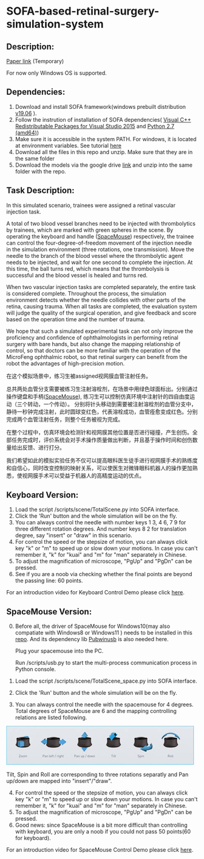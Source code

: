 # SOFA-based-retinal-surgery-simulation-system

## Description:

  [Paper link](https://www.overleaf.com/project/629b234da599cd10446b7e94) (Temporary)

  For now only Windows OS is supported.
  
## Dependencies:
  1. Download and install SOFA framework(windows prebuilt distribution [v19.06](https://github.com/sofa-framework/sofa/releases?page=2) ).
  2. Follow the instrution of installation of SOFA dependencies( [Visual C++ Redistributable Packages for Visual Studio 2015](https://www.microsoft.com/en-us/download/details.aspx?id=53587) and 
[Python 2.7 (amd64)](https://www.python.org/ftp/python/2.7.16/python-2.7.16.amd64.msi))
  3. Make sure it is accessible in the system PATH. For windows, it is located at environment variables. See tutorial [here](https://datascience.com.co/how-to-install-python-2-7-and-3-6-in-windows-10-add-python-path-281e7eae62a)
  4. Download all the files in this repo and unzip. Make sure that they are in the same folder
  5. Download the models via the google drive [link](https://drive.google.com/file/d/1rv4pEZWJ5c9ynYa9-Uq_jwFuEMhzF2js/view?usp=sharing) and unzip into the same folder with the repo.


## Task Description:
In this simulated scenario, trainees were assigned a retinal vascular injection task. 

A total of two blood vessel branches need to be injected with thrombolytics by trainees, which are marked with green spheres in the scene.
By operating the keyboard and handle ([SpaceMouse](https://3dconnexion.com/uk/spacemouse/)) respectively, the trainee can control the four-degree-of-freedom movement of the injection needle in the simulation environment (three rotations, one transmission). 
Move the needle to the branch of the blood vessel where the thrombolytic agent needs to be injected, and wait for one second to complete the injection. 
At this time, the ball turns red, which means that the thrombolysis is successful and the blood vessel is healed and turns red. 

When two vascular injection tasks are completed separately, the entire task is considered complete. 
Throughout the process, the simulation environment detects whether the needle collides with other parts of the retina, causing trauma. When all tasks are completed, the evaluation system will judge the quality of the surgical operation, and give feedback and score based on the operation time and the number of trauma. 

We hope that such a simulated experimental task can not only improve the proficiency and confidence of ophthalmologists in performing retinal surgery with bare hands, 
but also change the mapping relationship of control, so that doctors can be more familiar with the operation of the MicroFeng ophthalmic robot, so that retinal surgery can benefit from the robot the advantages of high-precision motion.

在这个模拟场景中，练习生被assigned视网膜血管注射任务。

总共两处血管分支需要被练习生注射溶栓剂，在场景中用绿色球面标出。分别通过操作键盘和手柄([SpaceMouse](https://3dconnexion.com/uk/spacemouse/)), 练习生可以控制仿真环境中注射针的四自由度运动（三个转动，一个传动）。
分别将针头移动到需要被注射溶栓剂的血管分支中，静待一秒钟完成注射，此时圆球变红色，代表溶栓成功，血管痊愈变成红色。分别完成两个血管注射任务，则整个任务被视为完成。

在整个过程中，仿真环境会检测针和视网膜其他位置是否进行碰撞，产生创伤。全部任务完成时，评价系统会对手术操作质量做出判断，并且基于操作时间和创伤数量给出反馈、进行打分。

我们希望如此的模拟实验任务不仅可以提高眼科医生徒手进行视网膜手术的熟练度和自信心，同时改变控制的映射关系，可以使医生对微锋眼科机器人的操作更加熟悉，使视网膜手术可以受益于机器人的高精度运动的优点。


## Keyboard Version:
  1. Load the script /scripts/scene/TotalScene.py into SOFA interface.
  2. Click the 'Run' button and the whole simulation will be on the fly.
  3. You can always control the needle with number keys 1 3, 4 6, 7 9 for three different rotation degrees. 
And number keys 8 2 for translation degree, say "insert" or "draw" in this scenario. 
  4. For control the speed or the stepsize of motion, you can always click key "k" or "m" to speed up or slow down your motions.
In case you can't remember it, "k" for "kuai" and "m" for "man" separately in Chinese.
  5. To adjust the magnification of microscope, "PgUp" and "PgDn" can be pressed.
  6. See if you are a noob via checking whether the final points are beyond the passing line: 60 points.

  For an introduction video for Keyboard Control Demo please click [here](https://www.youtube.com/watch?v=-Gi7CAQmXC8&list=UUBhSckzAoAqAJ7lWwTK7VVg&index=2).


## SpaceMouse Version:
0. Before all, the driver of SpaceMouse for Windows10(may also compatiate with Windows8 or Windows11 ) needs to be installed in this [repo](https://github.com/johnhw/pyspacenavigator). 
And its dependency lib [Pubwinusb](https://pypi.python.org/pypi/pywinusb/) is also needed here.
    
    Plug your spacemouse into the PC.

    Run /scripts/usb.py to start the multi-process communication process in Python console.


  1. Load the script /scripts/scene/TotalScene_space.py into SOFA interface.
  2. Click the 'Run' button and the whole simulation will be on the fly.
  3. You can always control the needle with the spacemouse for 4 degrees. Total degrees of SpaceMouse are 6 and the mapping controlling relations are listed following. 

  ![spacemosue](./imgs/dofs.jfif)
    
  Tilt, Spin and Roll are corresponding to three rotations separatly and Pan up/down are mapped into "insert"/"draw".
    
4. For control the speed or the stepsize of motion, you can always click key "k" or "m" to speed up or slow down your motions.
    In case you can't remember it, "k" for "kuai" and "m" for "man" separately in Chinese.
5. To adjust the magnification of microscope, "PgUp" and "PgDn" can be pressed.
6. Good news: since SpaceMouse is a bit more difficult than controlling with keyboard, 
you are only a noob if you could not pass 50 points(60 for keyboard).

  For an introduction video for SpaceMouse Control Demo please click [here](https://www.youtube.com/watch?v=gn6k4969WGo&list=UUBhSckzAoAqAJ7lWwTK7VVg&index=1).

